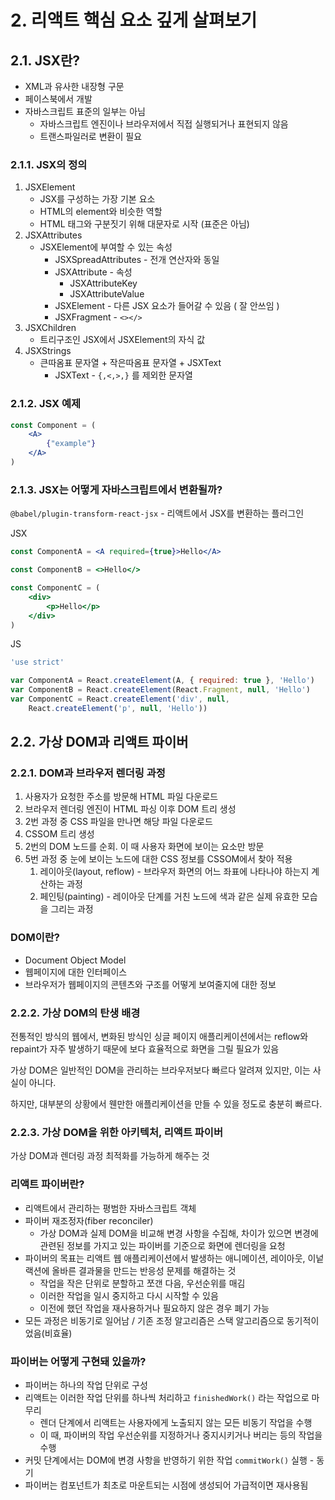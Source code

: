 # 2. 리액트 핵심 요소 깊게 살펴보기

## 2.1. JSX란?

- XML과 유사한 내장형 구문
- 페이스북에서 개발
- 자바스크립트 표준의 일부는 아님
    - 자바스크립트 엔진이나 브라우저에서 직접 실행되거나 표현되지 않음
    - 트랜스파일러로 변환이 필요

### 2.1.1. JSX의 정의

1. JSXElement
    - JSX를 구성하는 가장 기본 요소
    - HTML의 element와 비슷한 역할
    - HTML 태그와 구분짓기 위해 대문자로 시작 (표준은 아님)
2. JSXAttributes
    - JSXElement에 부여할 수 있는 속성
        - JSXSpreadAttributes - 전개 연산자와 동일
        - JSXAttribute - 속성
            - JSXAttributeKey
            - JSXAttributeValue
        - JSXElement - 다른 JSX 요소가 들어갈 수 있음 ( 잘 안쓰임 )
        - JSXFragment - `<></>`
3. JSXChildren
    - 트리구조인 JSX에서 JSXElement의 자식 값
4. JSXStrings
    - 큰따옴표 문자열 + 작은따옴표 문자열 + JSXText
        - JSXText - `{,<,>,}` 를 제외한 문자열

### 2.1.2. JSX 예제

```jsx
const Component = (
	<A>
		{"example"}
	</A>
)
```

### 2.1.3. JSX는 어떻게 자바스크립트에서 변환될까?

`@babel/plugin-transform-react-jsx` - 리액트에서 JSX를 변환하는 플러그인

JSX

```jsx
const ComponentA = <A required={true}>Hello</A>

const ComponentB = <>Hello</>

const ComponentC = (
	<div>
		<p>Hello</p>
	</div>
)
```

JS

```jsx
'use strict'

var ComponentA = React.createElement(A, { required: true }, 'Hello')
var ComponentB = React.createElement(React.Fragment, null, 'Hello')
var ComponentC = React.createElement('div', null,
	React.createElement('p', null, 'Hello'))
```

## 2.2. 가상 DOM과 리액트 파이버

### 2.2.1. DOM과 브라우저 렌더링 과정

1. 사용자가 요청한 주소를 방문해 HTML 파일 다운로드
2. 브라우저 렌더링 엔진이 HTML 파싱 이후 DOM 트리 생성
3. 2번 과정 중 CSS 파일을 만나면 해당 파일 다운로드
4. CSSOM 트리 생성
5. 2번의 DOM 노드를 순회. 이 때 사용자 화면에 보이는 요소만 방문
6. 5번 과정 중 눈에 보이는 노드에 대한 CSS 정보를 CSSOM에서 찾아 적용
    1. 레이아웃(layout, reflow) - 브라우저 화면의 어느 좌표에 나타나야 하는지 계산하는 과정
    2. 페인팅(painting) - 레이아웃 단계를 거친 노드에 색과 같은 실제 유효한 모습을 그리는 과정

### DOM이란?

- Document Object Model
- 웹페이지에 대한 인터페이스
- 브라우저가 웹페이지의 콘텐츠와 구조를 어떻게 보여줄지에 대한 정보

### 2.2.2. 가상 DOM의 탄생 배경

전통적인 방식의 웹에서, 변화된 방식인 싱글 페이지 애플리케이션에서는 reflow와 repaint가 자주 발생하기 때문에 보다 효율적으로 화면을 그릴 필요가 있음

가상 DOM은 일반적인 DOM을 관리하는 브라우저보다 빠르다 알려져 있지만, 이는 사실이 아니다.

하지만, 대부분의 상황에서 웬만한 애플리케이션을 만들 수 있을 정도로 충분히 빠르다.

### 2.2.3. 가상 DOM을 위한 아키텍처, 리액트 파이버

가상 DOM과 렌더링 과정 최적화를 가능하게 해주는 것

### 리액트 파이버란?

- 리액트에서 관리하는 평범한 자바스크립트 객체
- 파이버 재조정자(fiber reconciler)
    - 가상 DOM과 실제 DOM을 비교해 변경 사항을 수집해, 차이가 있으면 변경에 관련된 정보를 가지고 있는 파이버를 기준으로 화면에 렌더링을 요청
- 파이버의 목표는 리액트 웹 애플리케이션에서 발생하는 애니메이션, 레이아웃, 이넡랙션에 올바른 결과물을 만드는 반응성 문제를 해결하는 것
    - 작업을 작은 단위로 분할하고 쪼갠 다음, 우선순위를 매김
    - 이러한 작업을 일시 중지하고 다시 시작할 수 있음
    - 이전에 했던 작업을 재사용하거나 필요하지 않은 경우 폐기 가능
- 모든 과정은 비동기로 일어남 / 기존 조정 알고리즘은 스택 알고리즘으로 동기적이었음(비효율)

### 파이버는 어떻게 구현돼 있을까?

- 파이버는 하나의 작업 단위로 구성
- 리액트는 이러한 작업 단위를 하나씩 처리하고 `finishedWork()` 라는 작업으로 마무리
    - 렌더 단계에서 리액트는 사용자에게 노출되지 않는 모든 비동기 작업을 수행
    - 이 때, 파이버의 작업 우선순위를 지정하거나 중지시키거나 버리는 등의 작업을 수행
- 커밋 단계에서는 DOM에 변경 사항을 반영하기 위한 작업 `commitWork()` 실행 - 동기
- 파이버는 컴포넌트가 최초로 마운트되는 시점에 생성되어 가급적이면 재사용됨
